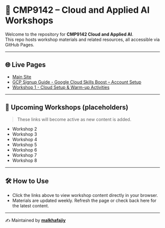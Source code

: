 # 📘 CMP9142 – Cloud and Applied AI Workshops

Welcome to the repository for **CMP9142 Cloud and Applied AI**.  
This repo hosts workshop materials and related resources, all accessible via GitHub Pages.

---

## 🌐 Live Pages
- [Main Site](https://malkhafajiy.github.io/CMP9142-Cloud-AppliedAI)
- [GCP Signup Guide - Google Cloud Skills Boost – Account Setup](https://malkhafajiy.github.io/CMP9142-Cloud-AppliedAI/gcp_signup.html)
- [Workshop 1 - Cloud Setup & Warm-up Activities](https://malkhafajiy.github.io/CMP9142-Cloud-AppliedAI/workshop1.html)

---

## 📅 Upcoming Workshops (placeholders)
> These links will become active as new content is added.

- Workshop 2  
- Workshop 3  
- Workshop 4  
- Workshop 5  
- Workshop 6  
- Workshop 7  
- Workshop 8  

---

## 🛠️ How to Use
- Click the links above to view workshop content directly in your browser.
- Materials are updated weekly. Refresh the page or check back here for the latest content.

---

✍️ Maintained by **[malkhafajiy](https://github.com/malkhafajiy)**
